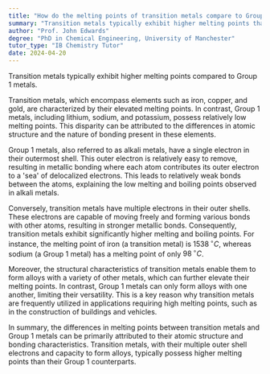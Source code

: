 ```yaml
---
title: "How do the melting points of transition metals compare to Group 1 metals?"
summary: "Transition metals typically exhibit higher melting points than Group 1 metals, highlighting their distinct physical properties and behaviors in comparison to alkali metals."
author: "Prof. John Edwards"
degree: "PhD in Chemical Engineering, University of Manchester"
tutor_type: "IB Chemistry Tutor"
date: 2024-04-20
---
```


Transition metals typically exhibit higher melting points compared to Group 1 metals.

Transition metals, which encompass elements such as iron, copper, and gold, are characterized by their elevated melting points. In contrast, Group 1 metals, including lithium, sodium, and potassium, possess relatively low melting points. This disparity can be attributed to the differences in atomic structure and the nature of bonding present in these elements.

Group 1 metals, also referred to as alkali metals, have a single electron in their outermost shell. This outer electron is relatively easy to remove, resulting in metallic bonding where each atom contributes its outer electron to a 'sea' of delocalized electrons. This leads to relatively weak bonds between the atoms, explaining the low melting and boiling points observed in alkali metals.

Conversely, transition metals have multiple electrons in their outer shells. These electrons are capable of moving freely and forming various bonds with other atoms, resulting in stronger metallic bonds. Consequently, transition metals exhibit significantly higher melting and boiling points. For instance, the melting point of iron (a transition metal) is $1538\,^\circ C$, whereas sodium (a Group 1 metal) has a melting point of only $98\,^\circ C$.

Moreover, the structural characteristics of transition metals enable them to form alloys with a variety of other metals, which can further elevate their melting points. In contrast, Group 1 metals can only form alloys with one another, limiting their versatility. This is a key reason why transition metals are frequently utilized in applications requiring high melting points, such as in the construction of buildings and vehicles.

In summary, the differences in melting points between transition metals and Group 1 metals can be primarily attributed to their atomic structure and bonding characteristics. Transition metals, with their multiple outer shell electrons and capacity to form alloys, typically possess higher melting points than their Group 1 counterparts.
    